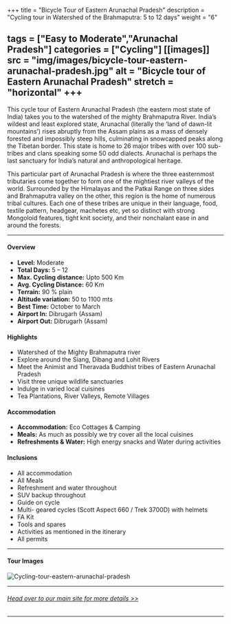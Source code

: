 +++
title = "Bicycle Tour of Eastern Arunachal Pradesh"
description = "Cycling tour in Watershed of the Brahmaputra: 5 to 12 days"
weight = "6"

tags = ["Easy to Moderate","Arunachal Pradesh"]
categories = ["Cycling"]
[[images]]
  src = "img/images/bicycle-tour-eastern-arunachal-pradesh.jpg"
  alt = "Bicycle tour of Eastern Arunachal Pradesh"
  stretch = "horizontal"
+++
---
This cycle tour of Eastern Arunachal Pradesh (the eastern most state of India) takes you to the watershed of the mighty Brahmaputra River.  India’s wildest and least explored state, Arunachal (literally the ‘land of dawn-lit mountains’) rises abruptly from the Assam plains as a mass of densely forested and impossibly steep hills, culminating in snowcapped peaks along the Tibetan border. This state is home to 26 major tribes with over 100 sub-tribes and clans speaking some 50 odd dialects. Arunachal is perhaps the last sanctuary for India’s natural and anthropological heritage.

This particular part of Arunachal Pradesh is where the three easternmost tributaries come together to form one of the mightiest river valleys of the world. Surrounded by the Himalayas and the Patkai Range on three sides and Brahmaputra valley on the other, this region is the home of numerous tribal cultures. Each one of these tribes are unique in their language, food, textile pattern, headgear, machetes etc, yet so distinct with strong Mongoloid features, tight knit society, and their nonchalant ease in and around the forests.

<!--more-->
---



#### Overview

* **Level:** Moderate
* **Total Days:** 5 – 12
* **Max. Cycling distance:** Upto 500 Km
* **Avg. Cycling Distance:** 60 Km
* **Terrain:** 90 % plain
* **Altitude variation:** 50 to 1100 mts
* **Best Time:** October to March
* **Airport In:** Dibrugarh (Assam)
* **Airport Out:** Dibrugarh (Assam)


#### Highlights

* Watershed of the Mighty Brahmaputra river
* Explore around the Siang, Dibang and Lohit Rivers
* Meet the Animist and Theravada Buddhist tribes of Eastern Arunachal Pradesh
* Visit three unique wildlife sanctuaries
* Indulge in varied local cuisines
* Tea Plantations, River Valleys, Remote Villages


#### Accommodation

* **Accommodation:** Eco Cottages & Camping
* **Meals:** As much as possibly we try cover all the local cuisines
* **Refreshments & Water:** High energy snacks and Water during activities

#### Inclusions

* All accommodation
* All Meals
* Refreshment and water throughout
* SUV backup throughout
* Guide on cycle
* Multi- geared cycles (Scott Aspect 660 / Trek 3700D) with helmets
* FA Kit
* Tools and spares
* Activities as mentioned in the itinerary
* All permits

---
#### Tour Images
![Cycling-tour-eastern-arunachal-pradesh](/img/images/Cycling-tour-eastern-arunachal-pradesh.jpg)

---
###### [*Head over to our main site for more details >>*](https://www.nnejourneys.com/cycling/)

---
